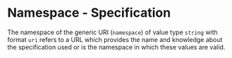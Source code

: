 # Namespace - Specification

The namespace of the generic URI (`namespace`) of value type `string` with format `uri` refers to a URL which provides
the name and knowledge about the specification used or is the namespace in which these values are valid.
